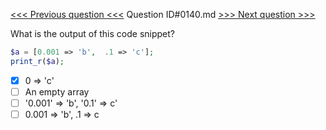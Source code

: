 [<<< Previous question <<<](0139.md)  Question ID#0140.md  [>>> Next question >>>](0141.md) 

What is the output of this code snippet?

```php
$a = [0.001 => 'b',  .1 => 'c'];
print_r($a);

```

- [x] 0 => 'c'
- [ ] An empty array
- [ ] '0.001' => 'b', '0.1' => c'
- [ ] 0.001 => 'b', .1 => c

